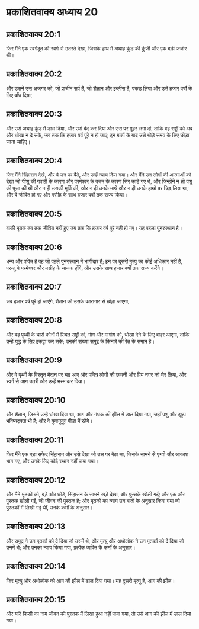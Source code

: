 # प्रकाशितवाक्य अध्याय 20

## प्रकाशितवाक्य 20:1

फिर मैंने एक स्वर्गदूत को स्वर्ग से उतरते देखा, जिसके हाथ में अथाह कुंड की कुंजी और एक बड़ी जंजीर थी।

## प्रकाशितवाक्य 20:2

और उसने उस अजगर को, जो प्राचीन सर्प है, जो शैतान और इब्लीस है, पकड़ लिया और उसे हजार वर्षों के लिए बाँध दिया;

## प्रकाशितवाक्य 20:3

और उसे अथाह कुंड में डाल दिया, और उसे बंद कर दिया और उस पर मुहर लगा दी, ताकि वह राष्ट्रों को अब और धोखा न दे सके, जब तक कि हजार वर्ष पूरे न हो जाएं; इन बातों के बाद उसे थोड़े समय के लिए छोड़ा जाना चाहिए।

## प्रकाशितवाक्य 20:4

फिर मैंने सिंहासन देखे, और वे उन पर बैठे, और उन्हें न्याय दिया गया। और मैंने उन लोगों की आत्माओं को देखा जो यीशु की गवाही के कारण और परमेश्वर के वचन के कारण सिर काटे गए थे, और जिन्होंने न तो पशु की पूजा की थी और न ही उसकी मूर्ति की, और न ही उनके माथे और न ही उनके हाथों पर चिह्न लिया था; और वे जीवित हो गए और मसीह के साथ हजार वर्षों तक राज्य किया।

## प्रकाशितवाक्य 20:5

बाकी मृतक तब तक जीवित नहीं हुए जब तक कि हजार वर्ष पूरे नहीं हो गए। यह पहला पुनरुत्थान है।

## प्रकाशितवाक्य 20:6

धन्य और पवित्र है वह जो पहले पुनरुत्थान में भागीदार है; इन पर दूसरी मृत्यु का कोई अधिकार नहीं है, परन्तु वे परमेश्वर और मसीह के याजक होंगे, और उसके साथ हजार वर्षों तक राज्य करेंगे।

## प्रकाशितवाक्य 20:7

जब हजार वर्ष पूरे हो जाएंगे, शैतान को उसके कारागार से छोड़ा जाएगा,

## प्रकाशितवाक्य 20:8

और वह पृथ्वी के चारों कोनों में स्थित राष्ट्रों को, गोग और मागोग को, धोखा देने के लिए बाहर आएगा, ताकि उन्हें युद्ध के लिए इकट्ठा कर सके; उनकी संख्या समुद्र के किनारे की रेत के समान है।

## प्रकाशितवाक्य 20:9

और वे पृथ्वी के विस्तृत मैदान पर चढ़ आए और पवित्र लोगों की छावनी और प्रिय नगर को घेर लिया, और स्वर्ग से आग उतरी और उन्हें भस्म कर दिया।

## प्रकाशितवाक्य 20:10

और शैतान, जिसने उन्हें धोखा दिया था, आग और गंधक की झील में डाल दिया गया, जहाँ पशु और झूठा भविष्यद्वक्ता भी हैं; और वे युगानुयुग पीड़ा में रहेंगे।

## प्रकाशितवाक्य 20:11

फिर मैंने एक बड़ा सफेद सिंहासन और उसे देखा जो उस पर बैठा था, जिसके सामने से पृथ्वी और आकाश भाग गए, और उनके लिए कोई स्थान नहीं पाया गया।

## प्रकाशितवाक्य 20:12

और मैंने मृतकों को, बड़े और छोटे, सिंहासन के सामने खड़े देखा, और पुस्तकें खोली गईं; और एक और पुस्तक खोली गई, जो जीवन की पुस्तक है; और मृतकों का न्याय उन बातों के अनुसार किया गया जो पुस्तकों में लिखी गई थीं, उनके कर्मों के अनुसार।

## प्रकाशितवाक्य 20:13

और समुद्र ने उन मृतकों को दे दिया जो उसमें थे, और मृत्यु और अधोलोक ने उन मृतकों को दे दिया जो उनमें थे; और उनका न्याय किया गया, प्रत्येक व्यक्ति के कर्मों के अनुसार।

## प्रकाशितवाक्य 20:14

फिर मृत्यु और अधोलोक को आग की झील में डाल दिया गया। यह दूसरी मृत्यु है, आग की झील।

## प्रकाशितवाक्य 20:15

और यदि किसी का नाम जीवन की पुस्तक में लिखा हुआ नहीं पाया गया, तो उसे आग की झील में डाल दिया गया।
